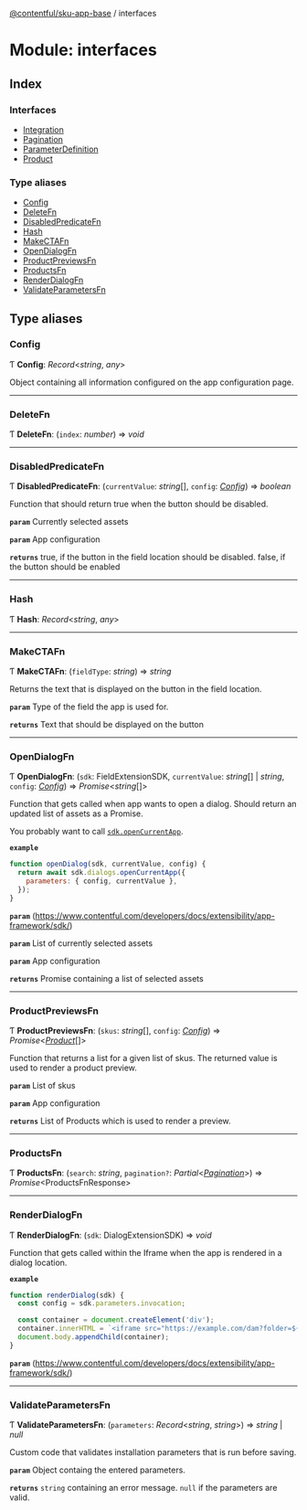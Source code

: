 [@contentful/sku-app-base](../README.md) / interfaces

# Module: interfaces

## Index

### Interfaces

* [Integration](../interfaces/interfaces.integration.md)
* [Pagination](../interfaces/interfaces.pagination.md)
* [ParameterDefinition](../interfaces/interfaces.parameterdefinition.md)
* [Product](../interfaces/interfaces.product.md)

### Type aliases

* [Config](interfaces.md#config)
* [DeleteFn](interfaces.md#deletefn)
* [DisabledPredicateFn](interfaces.md#disabledpredicatefn)
* [Hash](interfaces.md#hash)
* [MakeCTAFn](interfaces.md#makectafn)
* [OpenDialogFn](interfaces.md#opendialogfn)
* [ProductPreviewsFn](interfaces.md#productpreviewsfn)
* [ProductsFn](interfaces.md#productsfn)
* [RenderDialogFn](interfaces.md#renderdialogfn)
* [ValidateParametersFn](interfaces.md#validateparametersfn)

## Type aliases

### Config

Ƭ **Config**: *Record*<*string*, *any*\>

Object containing all information configured on the app configuration page.

___

### DeleteFn

Ƭ **DeleteFn**: (`index`: *number*) => *void*

___

### DisabledPredicateFn

Ƭ **DisabledPredicateFn**: (`currentValue`: *string*[], `config`: [*Config*](interfaces.md#config)) => *boolean*

Function that should return true when the button should be disabled.

**`param`** Currently selected assets

**`param`** App configuration

**`returns`** true, if the button in the field location should be disabled. false, if the button should be enabled

___

### Hash

Ƭ **Hash**: *Record*<*string*, *any*\>

___

### MakeCTAFn

Ƭ **MakeCTAFn**: (`fieldType`: *string*) => *string*

Returns the text that is displayed on the button in the field location.

**`param`** Type of the field the app is used for.

**`returns`** Text that should be displayed on the button

___

### OpenDialogFn

Ƭ **OpenDialogFn**: (`sdk`: FieldExtensionSDK, `currentValue`: *string*[] \| *string*, `config`: [*Config*](interfaces.md#config)) => *Promise*<*string*[]\>

Function that gets called when app wants to open a dialog. Should return an updated list of assets as a Promise.

You probably want to call [`sdk.openCurrentApp`](https://www.contentful.com/developers/docs/extensibility/app-framework/sdk/#open-the-current-app-in-a-dialog).

**`example`** 
```javascript
function openDialog(sdk, currentValue, config) {
  return await sdk.dialogs.openCurrentApp({
    parameters: { config, currentValue },
  });
}

```

**`param`** (https://www.contentful.com/developers/docs/extensibility/app-framework/sdk/)

**`param`** List of currently selected assets

**`param`** App configuration

**`returns`** Promise containing a list of selected assets

___

### ProductPreviewsFn

Ƭ **ProductPreviewsFn**: (`skus`: *string*[], `config`: [*Config*](interfaces.md#config)) => *Promise*<[*Product*](../interfaces/interfaces.product.md)[]\>

Function that returns a list for a given list of skus. The returned value is used to render a product preview.

**`param`** List of skus

**`param`** App configuration

**`returns`** List of Products which is used to render a preview.

___

### ProductsFn

Ƭ **ProductsFn**: (`search`: *string*, `pagination?`: *Partial*<[*Pagination*](../interfaces/interfaces.pagination.md)\>) => *Promise*<ProductsFnResponse\>

___

### RenderDialogFn

Ƭ **RenderDialogFn**: (`sdk`: DialogExtensionSDK) => *void*

Function that gets called within the Iframe when the app is rendered in a dialog location.

**`example`** 
```javascript
function renderDialog(sdk) {
  const config = sdk.parameters.invocation;

  const container = document.createElement('div');
  container.innerHTML = `<iframe src="https://example.com/dam?folder=${config.folder}" width="400" height="650" style="border:none;"/>`;
  document.body.appendChild(container);
}
```

**`param`** (https://www.contentful.com/developers/docs/extensibility/app-framework/sdk/)

___

### ValidateParametersFn

Ƭ **ValidateParametersFn**: (`parameters`: *Record*<*string*, *string*\>) => *string* \| *null*

Custom code that validates installation parameters that is run before saving.

**`param`** Object containg the entered parameters.

**`returns`** `string` containing an error message. `null` if the parameters are valid.
